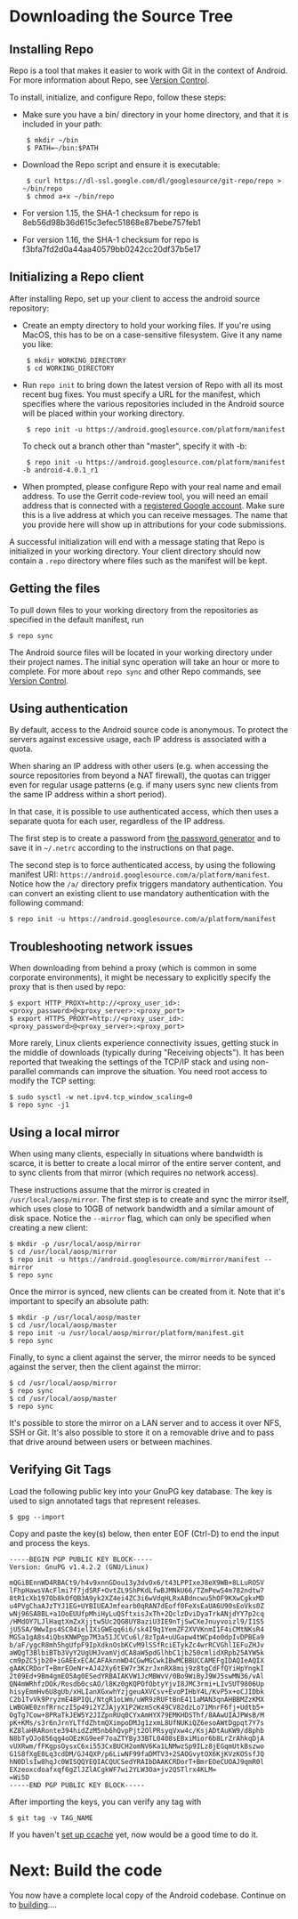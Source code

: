 <!--
   Copyright 2010 The Android Open Source Project

   Licensed under the Apache License, Version 2.0 (the "License");
   you may not use this file except in compliance with the License.
   You may obtain a copy of the License at

       http://www.apache.org/licenses/LICENSE-2.0

   Unless required by applicable law or agreed to in writing, software
   distributed under the License is distributed on an "AS IS" BASIS,
   WITHOUT WARRANTIES OR CONDITIONS OF ANY KIND, either express or implied.
   See the License for the specific language governing permissions and
   limitations under the License.
-->

# Downloading the Source Tree #

## Installing Repo ##

Repo is a tool that makes it easier to work with Git in the context of Android. For more information about Repo, see [Version Control](version-control.html).

To install, initialize, and configure Repo, follow these steps:

 - Make sure you have a bin/ directory in your home directory, and that it is included in your path:

        $ mkdir ~/bin
        $ PATH=~/bin:$PATH

 - Download the Repo script and ensure it is executable:

        $ curl https://dl-ssl.google.com/dl/googlesource/git-repo/repo > ~/bin/repo
        $ chmod a+x ~/bin/repo

 - For version 1.15, the SHA-1 checksum for repo is
 8eb56d98b36d615c3efec51868e87bebe757feb1

 - For version 1.16, the SHA-1 checksum for repo is
 f3bfa7fd2d0a44aa40579bb0242cc20df37b5e17


## Initializing a Repo client ##

After installing Repo, set up your client to access the android source repository:

 - Create an empty directory to hold your working files.
 If you're using MacOS, this has to be on a case-sensitive filesystem.
 Give it any name you like:


        $ mkdir WORKING_DIRECTORY
        $ cd WORKING_DIRECTORY

 - Run `repo init` to bring down the latest version of Repo with all its most recent bug fixes.  You must specify a URL for the manifest, which specifies where the various repositories included in the Android source will be placed within your working directory.

        $ repo init -u https://android.googlesource.com/platform/manifest

    To check out a branch other than "master", specify it with -b:

        $ repo init -u https://android.googlesource.com/platform/manifest -b android-4.0.1_r1

 - When prompted, please configure Repo with your real name and email address.  To use the Gerrit code-review tool, you will need an email address that is connected with a [registered Google account](https://www.google.com/accounts).  Make sure this is a live address at which you can receive messages.  The name that you provide here will show up in attributions for your code submissions.

A successful initialization will end with a message stating that Repo is initialized in your working directory.  Your client directory should now contain a `.repo` directory where files such as the manifest will be kept.


## Getting the files ##

To pull down files to your working directory from the repositories as specified in the default manifest, run

    $ repo sync

The Android source files will be located in your working directory
under their project names. The initial sync operation will take
an hour or more to complete. For more about `repo sync` and other
Repo commands, see [Version Control](version-control.html).


## Using authentication ##

By default, access to the Android source code is anonymous. To protect the
servers against excessive usage, each IP address is associated with a quota.

When sharing an IP address with other users (e.g. when accessing the source
repositories from beyond a NAT firewall), the quotas can trigger even for
regular usage patterns (e.g. if many users sync new clients from the same IP
address within a short period).

In that case, it is possible to use authenticated access, which then uses
a separate quota for each user, regardless of the IP address.

The first step is to create a password from
[the password generator](https://android.googlesource.com/new-password) and
to save it in `~/.netrc` according to the instructions on that page.

The second step is to force authenticated access, by using the following
manifest URI: `https://android.googlesource.com/a/platform/manifest`. Notice
how the `/a/` directory prefix triggers mandatory authentication. You can
convert an existing client to use mandatory authentication with the following
command:

    $ repo init -u https://android.googlesource.com/a/platform/manifest

## Troubleshooting network issues ##

When downloading from behind a proxy (which is common in some
corporate environments), it might be necessary to explicitly
specify the proxy that is then used by repo:

    $ export HTTP_PROXY=http://<proxy_user_id>:<proxy_password>@<proxy_server>:<proxy_port>
    $ export HTTPS_PROXY=http://<proxy_user_id>:<proxy_password>@<proxy_server>:<proxy_port>

More rarely, Linux clients experience connectivity issues, getting
stuck in the middle of downloads (typically during "Receiving objects").
It has been reported that tweaking the settings of the TCP/IP stack and
using non-parallel commands can improve the situation. You need root
access to modify the TCP setting:

    $ sudo sysctl -w net.ipv4.tcp_window_scaling=0
    $ repo sync -j1


## Using a local mirror ##

When using many clients, especially in situations where bandwidth is scarce,
it is better to create a local mirror of the entire server content, and to
sync clients from that mirror (which requires no network access).

These instructions assume that the mirror is created in `/usr/local/aosp/mirror`.
The first step is to create and sync the mirror itself, which uses close to
10GB of network bandwidth and a similar amount of disk space. Notice the
`--mirror` flag, which can only be specified when creating a new client:

    $ mkdir -p /usr/local/aosp/mirror
    $ cd /usr/local/aosp/mirror
    $ repo init -u https://android.googlesource.com/mirror/manifest --mirror
    $ repo sync

Once the mirror is synced, new clients can be created from it. Note that it's
important to specify an absolute path:

    $ mkdir -p /usr/local/aosp/master
    $ cd /usr/local/aosp/master
    $ repo init -u /usr/local/aosp/mirror/platform/manifest.git
    $ repo sync

Finally, to sync a client against the server, the mirror needs to be synced
against the server, then the client against the mirror:

    $ cd /usr/local/aosp/mirror
    $ repo sync
    $ cd /usr/local/aosp/master
    $ repo sync

It's possible to store the mirror on a LAN server and to access it over
NFS, SSH or Git. It's also possible to store it on a removable drive and
to pass that drive around between users or between machines.


## Verifying Git Tags ##

Load the following public key into your GnuPG key database. The key is used to sign annotated tags that represent releases.

    $ gpg --import

Copy and paste the key(s) below, then enter EOF (Ctrl-D) to end the input and process the keys.

    -----BEGIN PGP PUBLIC KEY BLOCK-----
    Version: GnuPG v1.4.2.2 (GNU/Linux)

    mQGiBEnnWD4RBACt9/h4v9xnnGDou13y3dvOx6/t43LPPIxeJ8eX9WB+8LLuROSV
    lFhpHawsVAcFlmi7f7jdSRF+OvtZL9ShPKdLfwBJMNkU66/TZmPewS4m782ndtw7
    8tR1cXb197Ob8kOfQB3A9yk2XZ4ei4ZC3i6wVdqHLRxABdncwu5hOF9KXwCgkxMD
    u4PVgChaAJzTYJ1EG+UYBIUEAJmfearb0qRAN7dEoff0FeXsEaUA6U90sEoVks0Z
    wNj96SA8BL+a1OoEUUfpMhiHyLuQSftxisJxTh+2QclzDviDyaTrkANjdYY7p2cq
    /HMdOY7LJlHaqtXmZxXjjtw5Uc2QG8UY8aziU3IE9nTjSwCXeJnuyvoizl9/I1S5
    jU5SA/9WwIps4SC84ielIXiGWEqq6i6/sk4I9q1YemZF2XVVKnmI1F4iCMtNKsR4
    MGSa1gA8s4iQbsKNWPgp7M3a51JCVCu6l/8zTpA+uUGapw4tWCp4o0dpIvDPBEa9
    b/aF/ygcR8mh5hgUfpF9IpXdknOsbKCvM9lSSfRciETykZc4wrRCVGhlIEFuZHJv
    aWQgT3BlbiBTb3VyY2UgUHJvamVjdCA8aW5pdGlhbC1jb250cmlidXRpb25AYW5k
    cm9pZC5jb20+iGAEExECACAFAknnWD4CGwMGCwkIBwMCBBUCCAMEFgIDAQIeAQIX
    gAAKCRDorT+BmrEOeNr+AJ42Xy6tEW7r3KzrJxnRX8mij9z8tgCdFfQYiHpYngkI
    2t09Ed+9Bm4gmEO5Ag0ESedYRBAIAKVW1JcMBWvV/0Bo9WiByJ9WJ5swMN36/vAl
    QN4mWRhfzDOk/Rosdb0csAO/l8Kz0gKQPOfObtyYjvI8JMC3rmi+LIvSUT9806Up
    hisyEmmHv6U8gUb/xHLIanXGxwhYzjgeuAXVCsv+EvoPIHbY4L/KvP5x+oCJIDbk
    C2b1TvVk9PryzmE4BPIQL/NtgR1oLWm/uWR9zRUFtBnE411aMAN3qnAHBBMZzKMX
    LWBGWE0znfRrnczI5p49i2YZJAjyX1P2WzmScK49CV82dzLo71MnrF6fj+Udtb5+
    OgTg7Cow+8PRaTkJEW5Y2JIZpnRUq0CYxAmHYX79EMKHDSThf/8AAwUIAJPWsB/M
    pK+KMs/s3r6nJrnYLTfdZhtmQXimpoDMJg1zxmL8UfNUKiQZ6esoAWtDgpqt7Y7s
    KZ8laHRARonte394hidZzM5nb6hQvpPjt2OlPRsyqVxw4c/KsjADtAuKW9/d8phb
    N8bTyOJo856qg4oOEzKG9eeF7oaZTYBy33BTL0408sEBxiMior6b8LrZrAhkqDjA
    vUXRwm/fFKgpsOysxC6xi553CxBUCH2omNV6Ka1LNMwzSp9ILz8jEGqmUtkBszwo
    G1S8fXgE0Lq3cdDM/GJ4QXP/p6LiwNF99faDMTV3+2SAOGvytOX6KjKVzKOSsfJQ
    hN0DlsIw8hqJc0WISQQYEQIACQUCSedYRAIbDAAKCRDorT+BmrEOeCUOAJ9qmR0l
    EXzeoxcdoafxqf6gZlJZlACgkWF7wi2YLW3Oa+jv2QSTlrx4KLM=
    =Wi5D
    -----END PGP PUBLIC KEY BLOCK-----

After importing the keys, you can verify any tag with

    $ git tag -v TAG_NAME

If you haven't [set up ccache](initializing.html#ccache) yet,
now would be a good time to do it.

# Next: Build the code #

You now have a complete local copy of the Android codebase.  Continue on to [building](building.html)....
